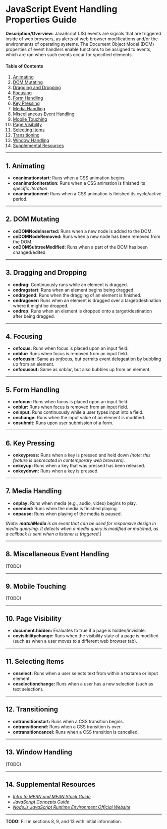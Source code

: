 # JavaScript Event Handling Properties Guide
  
**Description/Overview:** JavaScript (JS) events are signals that are triggered inside of web browsers, as alerts of web browser modifications and/or the environments of operating systems. The Document Object Model (DOM) properties of event handlers enable functions to be assigned to events, which are ran when such events occur for specified elements. 
  
#### Table of Contents
  
1. [Animating](#animating)
2. [DOM Mutating](#dom-mutating)
3. [Dragging and Dropping](#dragging-and-dropping)
4. [Focusing](#focusing)
5. [Form Handling](#form-handling)
6. [Key Pressing](#key-pressing)
7. [Media Handling](#media-handling)
8. [Miscellaneous Event Handling](#miscellaneous-event-handling)
9. [Mobile Touching](#mobile-touching)
10. [Page Visibility](#page-visibility)
11. [Selecting Items](#selecting-items)
12. [Transitioning](#transitioning)
13. [Window Handling](#window-handling)
14. [Supplemental Resources](#supplemental)
  
<hr />

## 1. <a name="animating">Animating</a>

* **onanimationstart:** Runs when a CSS animation begins.
* **onanimationiteration:** Runs when a CSS animation is finished its *specific iteration*.
* **onanimationend:** Runs when a CSS animation is finished its cycle/active period.
  
<hr />
  
## 2. <a name="dom-mutating">DOM Mutating</a>
  
* **onDOMNodeInserted:** Runs when a new node is added to the DOM.  
* **onDOMNodeRemoved:** Runs when a new node has been removed from the DOM.  
* **onDOMSubtreeModified:** Runs when a part of the DOM has been changed/edited.  
  
<hr />
  
## 3. <a name="dragging-and-dropping">Dragging and Dropping</a>
  
* **ondrag:** Continuously runs while an element is dragged.
* **ondragstart:** Runs when an element begins being dragged.
* **ondragend:** Runs when the dragging of an element is finished.
* **ondragover:** Runs when an element is dragged over a target/destination where it might be dropped.
* **ondrop:** Runs when an element is dropped onto a target/destination after being dragged.
  
<hr />

## 4. <a name="focusing">Focusing</a>
  
* **onfocus:** Runs when focus is placed upon an input field.  
* **onblur:** Runs when focus is removed from an input field.  
* **onfocusin:** Same as *onfocus*, but permits event delegeation by bubbling up from an element.  
* **onfocusout:** Same as *onblur*, but also bubbles up from an element.
  
<hr />

## 5. <a name="form-handling">Form Handling</a>

* **onfocus:** Runs when focus is placed upon an input field.  
* **onblur:** Runs when focus is removed from an input field.  
* **oninput:** Runs continuously while a user types input into a field.
* **onchange:** Runs when the input value of an element is modified.
* **onsubmit:** Runs upon user submission of a form.

<hr />

## 6. <a name="key-pressing">Key Pressing</a>
  
* **onkeypress:** Runs when a key is pressed and held down *(note: this feature is deprecated in contemporary web browsers)*.
* **onkeyup:** Runs when a key that was pressed has been released.
* **onkeydown:** Runs when a key is pressed.
  
<hr />

## 7. <a name="media-handling">Media Handling</a>
  
* **onplay:** Runs when media (e.g., audio, video) begins to play.
* **onended:** Runs when the media is finished playing.
* **onpause:** Runs when playing of the media is paused.

*(Note: **matchMedia** is an event that can be used for responsive design in media querying. It detects when a media query is modified or matched, as a callback is sent when a listener is triggered.)*

<hr />

## 8. <a name="miscellaneous-event-handling">Miscellaneous Event Handling</a>

(TODO)

<hr />

## 9. <a name="mobile-touching">Mobile Touching</a>

(TODO)

<hr />

## 10. <a name="page-visibility">Page Visibility</a>
  
* **document.hidden:** Evaluates to true if a page is hidden/invisible.
* **onvisibilitychange:** Runs when the visibility state of a page is modified (such as when a user moves to a different web browser tab).
  
<hr />

## 11. <a name="selecting-items">Selecting Items</a>

* **onselect:** Runs when a user selects text from within a textarea or input element. 
* **onselectionchange:** Runs when a user has a new selection (such as text selection).
  
<hr />

## 12. <a name="transitioning">Transitioning</a>

* **ontransitionstart:** Runs when a CSS transition begins.
* **ontransitionend:** Runs when a CSS transition is over.
* **ontransitioncancel:** Runs when a CSS transition is cancelled.
  
<hr />

## 13. <a name="window-handling">Window Handling</a>

(TODO)

<hr />

## 14. <a name="supplemental">Supplemental Resources</a>

* *[Intro to MERN and MEAN Stack Guide](https://github.com/chaseofthejungle/intro-to-mern-and-mean-stack)*
* *[JavaScript Concepts Guide](https://github.com/chaseofthejungle/js-concepts-guide)*
* *[Node.js JavaScript Runtime Environment Official Website](https://nodejs.org/en)*
  
<hr />

**TODO:** Fill in sections 8, 9, and 13 with initial information.
